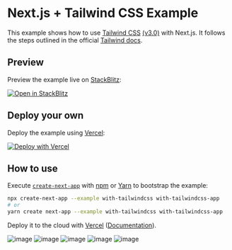 # Next.js + Tailwind CSS Example

This example shows how to use [Tailwind CSS](https://tailwindcss.com/) [(v3.0)](https://tailwindcss.com/blog/tailwindcss-v3) with Next.js. It follows the steps outlined in the official [Tailwind docs](https://tailwindcss.com/docs/guides/nextjs).

## Preview

Preview the example live on [StackBlitz](http://stackblitz.com/):

[![Open in StackBlitz](https://developer.stackblitz.com/img/open_in_stackblitz.svg)](https://stackblitz.com/github/vercel/next.js/tree/canary/examples/with-tailwindcss)

## Deploy your own

Deploy the example using [Vercel](https://vercel.com?utm_source=github&utm_medium=readme&utm_campaign=next-example):

[![Deploy with Vercel](https://vercel.com/button)](https://vercel.com/new/git/external?repository-url=https://github.com/vercel/next.js/tree/canary/examples/with-tailwindcss&project-name=with-tailwindcss&repository-name=with-tailwindcss)

## How to use

Execute [`create-next-app`](https://github.com/vercel/next.js/tree/canary/packages/create-next-app) with [npm](https://docs.npmjs.com/cli/init) or [Yarn](https://yarnpkg.com/lang/en/docs/cli/create/) to bootstrap the example:

```bash
npx create-next-app --example with-tailwindcss with-tailwindcss-app
# or
yarn create next-app --example with-tailwindcss with-tailwindcss-app
```

Deploy it to the cloud with [Vercel](https://vercel.com/new?utm_source=github&utm_medium=readme&utm_campaign=next-example) ([Documentation](https://nextjs.org/docs/deployment)).

![image](https://user-images.githubusercontent.com/64960771/153300028-6c444158-86fc-4872-af23-d6e4c13e1cbc.png)
![image](https://user-images.githubusercontent.com/64960771/153300076-1f2368aa-1b84-4138-af01-19899d098836.png)
![image](https://user-images.githubusercontent.com/64960771/153300124-045142cf-8716-4eb2-a3e3-0cd186335363.png)
![image](https://user-images.githubusercontent.com/64960771/153300147-6a5df73d-a07c-4e66-8d8e-60b30ea1c0f4.png)
![image](https://user-images.githubusercontent.com/64960771/153300166-71a0d119-f8c4-473b-80a2-7aba3a583bc8.png)
